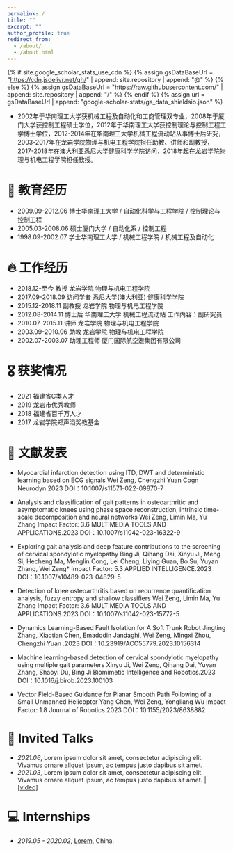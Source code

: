 ```yaml
---
permalink: /
title: ""
excerpt: ""
author_profile: true
redirect_from: 
  - /about/
  - /about.html
---
```


{% if site.google_scholar_stats_use_cdn %}
{% assign gsDataBaseUrl = "https://cdn.jsdelivr.net/gh/" | append: site.repository | append: "@" %}
{% else %}
{% assign gsDataBaseUrl = "https://raw.githubusercontent.com/" | append: site.repository | append: "/" %}
{% endif %}
{% assign url = gsDataBaseUrl | append: "google-scholar-stats/gs_data_shieldsio.json" %}

<span class='anchor' id='about-me'></span>

- 2002年于华南理工大学获机械工程及自动化和工商管理双专业，2008年于厦门大学获控制工程硕士学位，2012年于华南理工大学获控制理论与控制工程工学博士学位，2012-2014年在华南理工大学机械工程流动站从事博士后研究，2003-2017年在龙岩学院物理与机电工程学院担任助教、讲师和副教授，2017-2018年在澳大利亚悉尼大学健康科学学院访问，2018年起在龙岩学院物理与机电工程学院担任教授。



# 📖 教育经历
- 2009.09-2012.06   博士华南理工大学 /   自动化科学与工程学院   / 控制理论与控制工程
- 2005.03-2008.06   硕士厦门大学     /   自动化系               / 控制工程
- 1998.09-2002.07   学士华南理工大学 /   机械工程学院           / 机械工程及自动化


# 🔥 工作经历
- 2018.12-至今      教授       龙岩学院               物理与机电工程学院
- 2017.09-2018.09   访问学者   悉尼大学(澳大利亚)     健康科学学院
- 2015.12-2018.11   副教授     龙岩学院               物理与机电工程学院
- 2012.08-2014.11   博士后     华南理工大学           机械工程流动站  工作内容：副研究员                     
- 2010.07-2015.11   讲师       龙岩学院               物理与机电工程学院
- 2003.09-2010.06   助教       龙岩学院               物理与机电工程学院
- 2002.07-2003.07   助理工程师 厦门国际航空港集团有限公司


# 🎖 获奖情况
- 2021  福建省C类人才
- 2019  龙岩市优秀教师
- 2018  福建省百千万人才
- 2017  龙岩学院郑声滔奖教基金


# 📝 文献发表 
- Myocardial infarction detection using ITD, DWT and deterministic learning based on ECG signals
  Wei Zeng, Chengzhi Yuan
  Cogn Neurodyn.2023
  DOI：10.1007/s11571-022-09870-7

- Analysis and classification of gait patterns in osteoarthritic and asymptomatic knees using phase space reconstruction, intrinsic time-scale decomposition and neural networks 
Wei Zeng, Limin Ma, Yu Zhang 
Impact Factor: 3.6 
MULTIMEDIA TOOLS AND APPLICATIONS.2023 
DOI：10.1007/s11042-023-16322-9 

- Exploring gait analysis and deep feature contributions to the screening of cervical spondylotic myelopathy
Bing Ji, Qihang Dai, Xinyu Ji, Meng Si, Hecheng Ma, Menglin Cong, Lei Cheng, Liying Guan, Bo Su, Yuyan Zhang, Wei Zeng*
Impact Factor: 5.3
APPLIED INTELLIGENCE.2023
DOI：10.1007/s10489-023-04829-5

- Detection of knee osteoarthritis based on recurrence quantification analysis, fuzzy entropy and shallow classifiers
Wei Zeng, Limin Ma, Yu Zhang
Impact Factor: 3.6
MULTIMEDIA TOOLS AND APPLICATIONS.2023
DOI：10.1007/s11042-023-15772-5

- Dynamics Learning-Based Fault Isolation for A Soft Trunk Robot
Jingting Zhang, Xiaotian Chen, Emadodin Jandaghi, Wei Zeng, Mingxi Zhou, Chengzhi Yuan
.2023
DOI：10.23919/ACC55779.2023.10156314

- Machine learning-based detection of cervical spondylotic myelopathy using multiple gait parameters
Xinyu Ji, Wei Zeng, Qihang Dai, Yuyan Zhang, Shaoyi Du, Bing Ji
Biomimetic Intelligence and Robotics.2023
DOI：10.1016/j.birob.2023.100103

- Vector Field-Based Guidance for Planar Smooth Path Following of a Small Unmanned Helicopter
Yang Chen, Wei Zeng, Yongliang Wu
Impact Factor: 1.8
Journal of Robotics.2023
DOI：10.1155/2023/8638882

# 💬 Invited Talks
- *2021.06*, Lorem ipsum dolor sit amet, consectetur adipiscing elit. Vivamus ornare aliquet ipsum, ac tempus justo dapibus sit amet. 
- *2021.03*, Lorem ipsum dolor sit amet, consectetur adipiscing elit. Vivamus ornare aliquet ipsum, ac tempus justo dapibus sit amet.  \| [\[video\]](https://github.com/)

# 💻 Internships
- *2019.05 - 2020.02*, [Lorem](https://github.com/), China.
